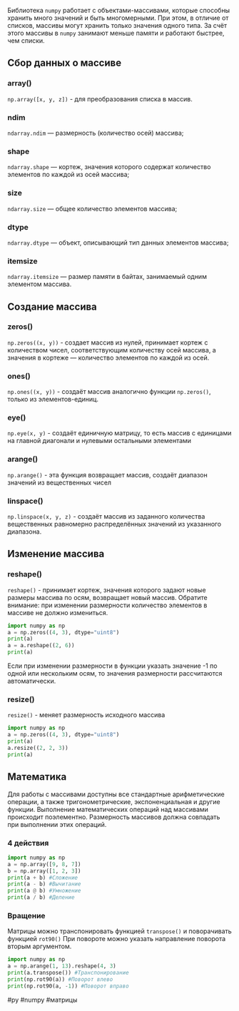 Библиотека `numpy` работает с объектами-массивами, которые способны хранить много значений и быть многомерными. При этом, в отличие от списков, массивы могут хранить только значения одного типа. За счёт этого массивы в `numpy` занимают меньше памяти и работают быстрее, чем списки.

## **Сбор данных о массиве**
### **array()**
`np.array([x, y, z])` - для преобразования списка в массив.

### **ndim**
`ndarray.ndim` — размерность (количество осей) массива;

### **shape**
`ndarray.shape` — кортеж, значения которого содержат количество элементов по каждой из осей массива;

### **size**
`ndarray.size` — общее количество элементов массива;

### **dtype**
`ndarray.dtype` — объект, описывающий тип данных элементов массива;

### **itemsize**
`ndarray.itemsize` — размер памяти в байтах, занимаемый одним элементом массива.

## **Создание массива**
### **zeros()**
`np.zeros((x, y))` - создает массив из нулей, принимает кортеж с количеством чисел, соответствующим количеству осей массива, а значения в кортеже — количество элементов по каждой из осей.

### **ones()**
`np.ones((x, y))` - создаёт массив аналогично функции `np.zeros()`, только из элементов-единиц.

### **eye()**
`np.eye(x, y)` - создаёт единичную матрицу, то есть массив с единицами на главной диагонали и нулевыми остальными элементами

### **arange()**
`np.arange()` - эта функция возвращает массив, создаёт диапазон значений из вещественных чисел

### **linspace()**
`np.linspace(x, y, z)` - создаёт массив из заданного количества вещественных равномерно распределённых значений из указанного диапазона.

## **Изменение массива**
### **reshape()**
`reshape()` - принимает кортеж, значения которого задают новые размеры массива по осям, возвращает новый массив. Обратите внимание: при изменении размерности количество элементов в массиве не должно измениться.
```python
import numpy as np 
a = np.zeros((4, 3), dtype="uint8") 
print(a)
a = a.reshape((2, 6)) 
print(a)
```
Если при изменении размерности в функции указать значение -1 по одной или нескольким осям, то значения размерности рассчитаются автоматически.
### **resize()**
`resize()` - меняет размерность исходного массива
```python
import numpy as np
a = np.zeros((4, 3), dtype="uint8")
print(a)
a.resize((2, 2, 3))
print(a)
```

## **Математика**
Для работы с массивами доступны все стандартные арифметические операции, а также тригонометрические, экспоненциальная и другие функции. Выполнение математических операций над массивами происходит поэлементно. Размерность массивов должна совпадать при выполнении этих операций.
### **4 действия**
```python
import numpy as np
a = np.array([9, 8, 7])
b = np.array([1, 2, 3])
print(a + b) #Сложение
print(a - b) #Вычитание
print(a @ b) #Умножение
print(a / b) #Деление
```

### **Вращение**
Матрицы можно транспонировать функцией `transpose()` и поворачивать функцией `rot90()`
При повороте можно указать направление поворота вторым аргументом.
```python
import numpy as np
a = np.arange(1, 13).reshape(4, 3)
print(a.transpose()) #Транспонирование
print(np.rot90(a)) #Поворот влево
print(np.rot90(a, -1)) #Поворот вправо
```

#py #numpy #матрицы 